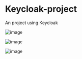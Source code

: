 # Keycloak-project
An project using Keycloak

![image](https://github.com/user-attachments/assets/3dca6a3b-a36b-4c04-868b-5bfecb2cc6dc)

![image](https://github.com/user-attachments/assets/d6e55c93-2832-42a5-adf6-fd478ce7db5c)

![image](https://github.com/user-attachments/assets/ae7d4d92-d67e-4dad-ad68-8b702f4287ff)



